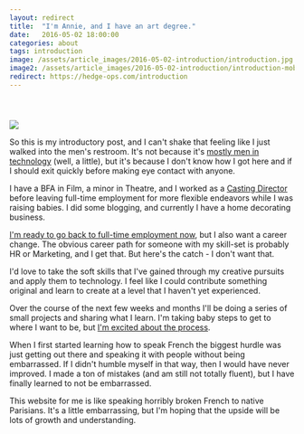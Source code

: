 ```yaml
---
layout: redirect
title:  "I'm Annie, and I have an art degree."
date:   2016-05-02 18:00:00
categories: about
tags: introduction
image: /assets/article_images/2016-05-02-introduction/introduction.jpg
image2: /assets/article_images/2016-05-02-introduction/introduction-mobile.jpg
redirect: https://hedge-ops.com/introduction
---
```

<img src='/assets/article_images/2016-05-02-introduction/AnnieHedgpeth.jpg' style='display: block; margin-left: auto; margin-right: auto; padding-top: 40px' />

So this is my introductory post, and I can't shake that feeling like I just walked into the men's restroom. It's not because it's [mostly men in technology](http://martinfowler.com/articles/born-for-it.html) (well, a little), but it's because I don't know how I got here and if I should exit quickly before making eye contact with anyone. 
<!--more-->

I have a BFA in Film, a minor in Theatre, and I worked as a [Casting Director](http://www.imdb.com/name/nm1805484/?ref_=nv_sr_1) before leaving full-time employment for more flexible endeavors while I was raising babies. I did some blogging, and currently I have a home decorating business. 

[I'm ready to go back to full-time employment now](http://leanin.org/book/), but I also want a career change. The obvious career path for someone with my skill-set is probably HR or Marketing, and I get that. But here's the catch - I don't want that. 

I'd love to take the soft skills that I've gained through my creative pursuits and apply them to technology. I feel like I could contribute something original and learn to create at a level that I haven't yet experienced.

Over the course of the next few weeks and months I'll be doing a series of small projects and sharing what I learn. I'm taking baby steps to get to where I want to be, but [I'm excited about the process](https://youtu.be/C13JC_YP2Q8). 

When I first started learning how to speak French the biggest hurdle was just getting out there and speaking it with people without being embarrassed. If I didn't humble myself in that way, then I would have never improved. I made a ton of mistakes (and am still not totally fluent), but I have finally learned to not be embarrassed. 

This website for me is like speaking horribly broken French to native Parisians. It's a little embarrassing, but I'm hoping that the upside will be lots of growth and understanding.    
